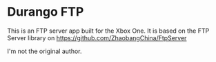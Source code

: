 # Durango FTP

This is an FTP server app built for the Xbox One.
It is based on the FTP Server library on https://github.com/ZhaobangChina/FtpServer

I'm not the original author.
